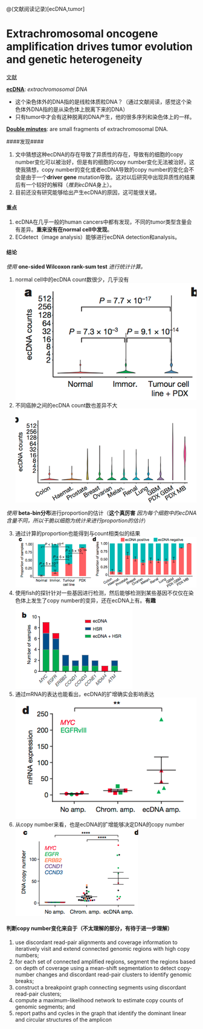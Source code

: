 @(文献阅读记录)[ecDNA,tumor]
# Extrachromosomal oncogene amplification drives tumor evolution and genetic heterogeneity #

[文献](https://www.nature.com/nature/journal/v543/n7643/full/nature21356.html)

**[ecDNA](https://en.wikipedia.org/wiki/Extrachromosomal_DNA)**: *extrachromosomal DNA* 
- 这个染色体外的DNA指的是线粒体质粒DNA？（通过文献阅读，感觉这个染色体外DNA指的是从染色体上脱离下来的DNA）
- 只有tumor中才会有这种脱离的DNA产生，他的很多序列和染色体上的一样。

**[Double minutes](https://en.wikipedia.org/wiki/Double_minute)**: are small fragments of extrachromosomal DNA.


####发现####
1.	文中猜想这种ecDNA的存在导致了异质性的存在，导致有的细胞的copy number变化可以被治好，但是有的细胞的copy number变化无法被治好。这使我猜想，copy number的变化或者ecDNA导致的copy number的变化会不会是由于一个**driver gene** mutation导致。这对以后研究中出现异质性的结果后有一个较好的解释（*推到ecDNA*身上）。
2.	目前还没有研究能够给出产生ecDNA的原因，这可能很关键。

#### 重点 ####
1. ecDNA在几乎一般的human cancers中都有发现，不同的tumor类型含量会有差异。**重来没有在normal cell中发现**。
2. ECdetect（image analysis）能够进行ecDNA detection和analysis。


#### 结论 ####
*使用* **one-sided Wilcoxon rank-sum test** *进行统计计算。*

1. normal cell中的ecDNA count数很少，几乎没有![Alt text](../pics/1.png)
2.	不同癌肿之间的ecDNA count数也差异不大![Alt text](../pics/2.png)

*使用* **beta-bin分布**进行proportion的估计（**这个真厉害** *因为每个细胞中的ecDNA含量不同，所以干脆以细胞为统计来进行proportion的估计*）

3.	通过计算的proportion也能得到与count相类似的结果![Alt text](../pics/3.png)
4.	使用fish的探针针对一些基因进行检测，然后能够检测到某些基因不仅仅在染色体上发生了copy number的变异，还在ecDNA上有。**有趣** ![Alt text](../pics/4.png)
5.	通过mRNA的表达也能看出，ecDNA的扩增确实会影响表达![Alt text](../pics/5.png)
6.	从copy number来看，也是ecDNA的扩增能够决定DNA的copy number![Alt text](../pics/6.png)


#### 判断copy number变化来自于（不太理解的部分，有待于进一步理解） ####
1. use discordant read-pair alignments and coverage information to iteratively visit and extend connected genomic regions with high copy numbers;
2. for each set of connected amplified regions, segment the regions based on depth of coverage using a mean-shift segmentation to detect copy-number changes and discordant read-pair clusters to identify genomic breaks; 
3. construct a breakpoint graph connecting segments using discordant read-pair clusters; 
4. compute a maximum-likelihood network to estimate copy counts of genomic segments; and 
5. report paths and cycles in the graph that identify the dominant linear and circular structures of the amplicon 


